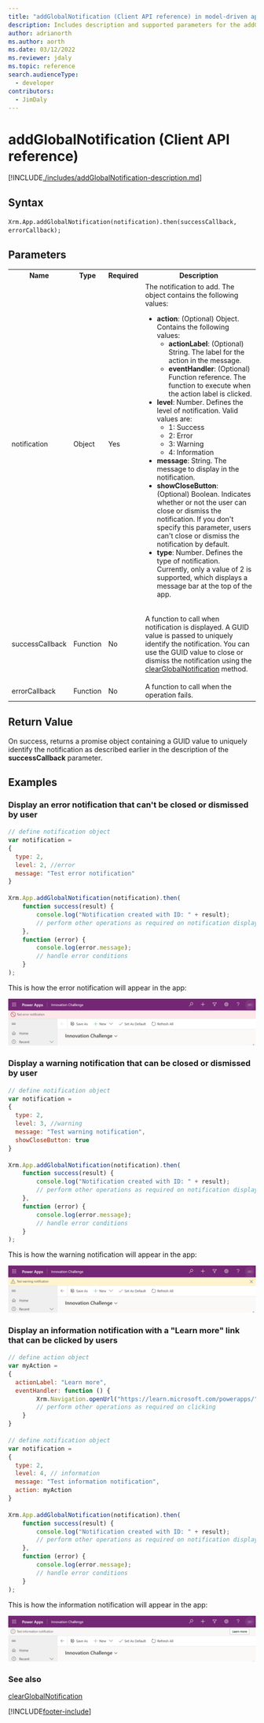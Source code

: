 ```yaml
---
title: "addGlobalNotification (Client API reference) in model-driven apps| MicrosoftDocs"
description: Includes description and supported parameters for the addGlobalNotification method.
author: adrianorth
ms.author: aorth
ms.date: 03/12/2022
ms.reviewer: jdaly
ms.topic: reference
search.audienceType: 
  - developer
contributors:
  - JimDaly
---
```

# addGlobalNotification (Client API reference)

[!INCLUDE[./includes/addGlobalNotification-description.md](./includes/addGlobalNotification-description.md)]

## Syntax

`Xrm.App.addGlobalNotification(notification).then(successCallback, errorCallback);`

## Parameters

<table>
<tr>
<th>Name</th>
<th>Type</th>
<th>Required</th>
<th>Description</th>
</tr>
<tr>
<td>notification</td>
<td>Object</td>
<td>Yes</td>
<td>The notification to add. The object contains the following values:
<ul>
<li><b>action</b>: (Optional) Object. Contains the following values:
<ul>
<li><b>actionLabel</b>: (Optional) String. The label for the action in the message.</li>
<li><b>eventHandler</b>: (Optional) Function reference. The function to execute when the action label is clicked.</li>
</ul>
<li><b>level</b>: Number. Defines the level of notification. Valid values are:
<ul><li>1: Success</li>
<li>2: Error</li>
<li>3: Warning</li>
<li>4: Information</li></ul></li>
<li><b>message</b>: String. The message to display in the notification.</li>
<li><b>showCloseButton</b>: (Optional) Boolean. Indicates whether or not the user can close or dismiss the notification. If you don't specify this parameter, users can't close or dismiss the notification by default.</li>
<li><b>type</b>: Number. Defines the type of notification. Currently, only a value of 2 is supported, which displays a message bar at the top of the app.</li>
</ul></td>
</tr>
<tr>
<td>successCallback</td>
<td>Function</td>
<td>No</td>
<td><p>A function to call when notification is displayed. A GUID value is passed to uniquely identify the notification. You can use the GUID value to close or dismiss the notification using the <a href="clearGlobalNotification.md">clearGlobalNotification</a> method.</p>
</td>
</tr>
<tr>
<td>errorCallback</td>
<td>Function</td>
<td>No</td>
<td>A function to call when the operation fails.</td>
</tr>
</table>

## Return Value

On success, returns a promise object containing a GUID value to uniquely identify the notification as described earlier in the description of the **successCallback** parameter.

## Examples

### Display an error notification that can't be closed or dismissed by user

```JavaScript
// define notification object
var notification = 
{
  type: 2,
  level: 2, //error
  message: "Test error notification"
}

Xrm.App.addGlobalNotification(notification).then(
    function success(result) {
        console.log("Notification created with ID: " + result);
        // perform other operations as required on notification display
    },
    function (error) {
        console.log(error.message);
        // handle error conditions
    }
);
```

This is how the error notification will appear in the app:

![Example error notification.](media/add-global-error.png "Example error notification")

### Display a warning notification that can be closed or dismissed by user

```JavaScript
// define notification object
var notification = 
{
  type: 2,
  level: 3, //warning
  message: "Test warning notification",
  showCloseButton: true
}

Xrm.App.addGlobalNotification(notification).then(
    function success(result) {
        console.log("Notification created with ID: " + result);
        // perform other operations as required on notification display
    },
    function (error) {
        console.log(error.message);
        // handle error conditions
    }
);
```

This is how the warning notification will appear in the app:

![Example warning notification.](media/add-global-warning.png "Example warning notification")

### Display an information notification with a "Learn more" link that can be clicked by users

```javascript
// define action object
var myAction =
{
  actionLabel: "Learn more", 
  eventHandler: function () {
        Xrm.Navigation.openUrl("https://learn.microsoft.com/powerapps/");
        // perform other operations as required on clicking
    }
}

// define notification object
var notification = 
{
  type: 2,
  level: 4, // information
  message: "Test information notification",  
  action: myAction
}

Xrm.App.addGlobalNotification(notification).then(
    function success(result) {
        console.log("Notification created with ID: " + result);
        // perform other operations as required on notification display
    },
    function (error) {
        console.log(error.message);
        // handle error conditions
    }
);
```

This is how the information notification will appear in the app:

![Example information notification.](media/add-global-information.png "Example information notification")

### See also

[clearGlobalNotification](clearGlobalnotification.md)


[!INCLUDE[footer-include](../../../../../includes/footer-banner.md)]
